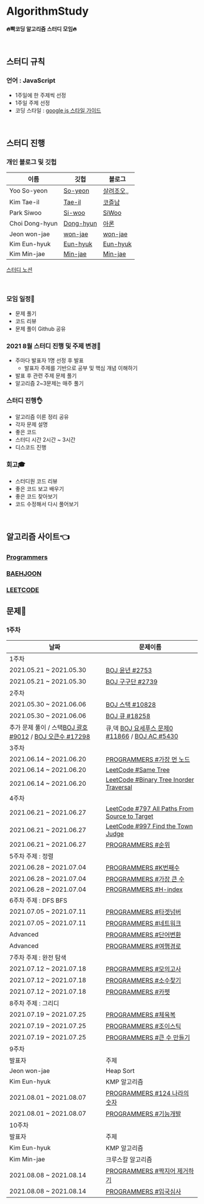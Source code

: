 # AlgorithmStudy
**🔥빡코딩 알고리즘 스터디 모임🔥**

<br>

## 스터디 규칙

### 언어 : JavaScript
  - 1주일에 한 주제씩 선정
  - 1주일 주제 선정
  - 코딩 스타일 : [google js 스타일 가이드](https://steemit.com/wdev/@wonsama/javascript)
<br>

## **스터디 진행**

### 개인 블로그 및 깃헙

| 이름 | 깃헙 | 블로그 | 
|---|---|---|
| Yoo So-yeon | [So-yeon](https://github.com/loverduck) | [살려조오,,](https://codingduck.tistory.com/)  |
| Kim Tae-il | [Tae-il](https://github.com/james-taeil) | [코즐남](https://cozznam.tistory.com/)|
| Park Siwoo | [Si-woo](https://github.com/SiwooPak) | [SiWoo](https://velog.io/@dev_shu) |
| Choi Dong-hyun | [Dong-hyun](https://github.com/aarDong-hyunon-93 ) | [아론](https://velog.io/@aaron_93) |
| Jeon won-jae | [won-jae](https://github.com/coriander345) | [won-jae](https://coriander345.github.io/) |
| Kim Eun-hyuk | [Eun-hyuk](https://github.com/steel-hyuk) | [Eun-hyuk](https://velog.io/@steel_hyuk___2) |
| Kim Min-jae | [Min-jae](https://github.com/minjman2659) | [Min-jae](https://github.com/minjman2659) |



[스터디 노션](https://www.notion.so/loverduck97/Algorithm-Study-2d0c49b91c074f419830852c96306e6d)

<br>


### 모임 일정📅
  - 문제 풀기
  - 코드 리뷰
  - 문제 풀이 Github 공유

### 2021 8월 스터디 진행 및 주제 변경🥳
  - 주마다 발표자 1명 선정 후 발표
    - 발표자 주제를 기반으로 공부 및 핵심 개념 이해하기
  - 발표 후 관련 주제 문제 풀기
  - 알고리즘 2~3문제는 매주 풀기

### 스터디 진행👌
  - 알고리즘 이론 정리 공유
  - 각자 문제 설명
  - 좋은 코드 
  - 스터디 시간 2시간 ~ 3시간
  - 디스코드 진행

### 회고🎓
  - 스터디원 코드 리뷰
  - 좋은 코드 보고 배우기
  - 좋은 코드 찾아보기
  - 코드 수정해서 다시 풀어보기

<br>

## **알고리즘 사이트👈** 
### [Programmers](https://programmers.co.kr/learn/challenges?tab=all_challenges)<br>
### [BAEHJOON](https://www.acmicpc.net/)<br>
### [LEETCODE](https://leetcode.com/)<br>

## **문제**🥳

### 1주차
| 날짜 | 문제이름 | 
|---|---|
|1주차|
| 2021.05.21 ~ 2021.05.30 | [BOJ 윤년 #2753](https://www.acmicpc.net/problem/2753) |
| 2021.05.21 ~ 2021.05.30 | [BOJ 구구단 #2739](https://www.acmicpc.net/problem/2739) |
|2주차|
| 2021.05.30 ~ 2021.06.06 | [BOJ 스택 #10828](https://www.acmicpc.net/problem/10828) |
| 2021.05.30 ~ 2021.06.06 | [BOJ 큐 #18258](https://www.acmicpc.net/problem/18258) |
|추가 문제 풀이 / 스택[BOJ 괄호 #9012](https://www.acmicpc.net/problem/9012) / [BOJ 오큰수 #17298](https://www.acmicpc.net/problem/17298) | 큐,덱 [BOJ 요세푸스 문제0 #11866](https://www.acmicpc.net/problem/11866) / [BOJ AC #5430](https://www.acmicpc.net/problem/5430) |
|3주차|
| 2021.06.14 ~ 2021.06.20 | [PROGRAMMERS #가장 먼 노드](https://programmers.co.kr/learn/courses/30/lessons/49189) |
| 2021.06.14 ~ 2021.06.20 | [LeetCode #Same Tree](https://leetcode.com/problems/same-tree/) |
| 2021.06.14 ~ 2021.06.20 | [LeetCode #Binary Tree Inorder Traversal](https://leetcode.com/problems/binary-tree-inorder-traversal/) |
|4주차|
| 2021.06.21 ~ 2021.06.27 | [LeetCode #797 All Paths From Source to Target](https://leetcode.com/problems/all-paths-from-source-to-target/) |
| 2021.06.21 ~ 2021.06.27 | [LeetCode #997 Find the Town Judge](https://leetcode.com/problems/find-the-town-judge/) |
| 2021.06.21 ~ 2021.06.27 | [PROGRAMMERS #순위](https://programmers.co.kr/learn/courses/30/lessons/49191/) |
|5주차    주제 : 정렬|
| 2021.06.28 ~ 2021.07.04 | [PROGRAMMERS #K번째수](https://programmers.co.kr/learn/courses/30/lessons/42748) |
| 2021.06.28 ~ 2021.07.04 | [PROGRAMMERS #가장 큰 수](https://programmers.co.kr/learn/courses/30/lessons/42746) |
| 2021.06.28 ~ 2021.07.04 | [PROGRAMMERS #H-index](https://programmers.co.kr/learn/courses/30/lessons/42747) |
|6주차    주제 : DFS BFS|
| 2021.07.05 ~ 2021.07.11 | [PROGRAMMERS #타겟넘버](https://programmers.co.kr/learn/courses/30/lessons/43165) |
| 2021.07.05 ~ 2021.07.11 | [PROGRAMMERS #네트워크](https://programmers.co.kr/learn/courses/30/lessons/43162) |
| Advanced | [PROGRAMMERS #단어변환](https://programmers.co.kr/learn/courses/30/lessons/43163) |
| Advanced | [PROGRAMMERS #여행경로](https://programmers.co.kr/learn/courses/30/lessons/43164) |
|7주차    주제 : 완전 탐색|
| 2021.07.12 ~ 2021.07.18 | [PROGRAMMERS #모의고사](https://programmers.co.kr/learn/courses/30/lessons/42840) |
| 2021.07.12 ~ 2021.07.18 | [PROGRAMMERS #소수찾기](https://programmers.co.kr/learn/courses/30/lessons/42839) |
| 2021.07.12 ~ 2021.07.18 | [PROGRAMMERS #카펫](https://programmers.co.kr/learn/courses/30/lessons/42842) |
|8주차    주제 : 그리디|
| 2021.07.19 ~ 2021.07.25 | [PROGRAMMERS #체육복](https://programmers.co.kr/learn/courses/30/lessons/42862) |
| 2021.07.19 ~ 2021.07.25 | [PROGRAMMERS #조이스틱](https://programmers.co.kr/learn/courses/30/lessons/42860) |
| 2021.07.19 ~ 2021.07.25 | [PROGRAMMERS #큰 수 만들기](https://programmers.co.kr/learn/courses/30/lessons/42883) |
|9주차|
| 발표자 | 주제 |
| Jeon won-jae | Heap Sort |
| Kim Eun-hyuk | KMP 알고리즘 |
| 2021.08.01 ~ 2021.08.07 | [PROGRAMMERS #124 나라의 숫자](https://programmers.co.kr/learn/courses/30/lessons/12899) |
| 2021.08.01 ~ 2021.08.07 | [PROGRAMMERS #기능개발](https://programmers.co.kr/learn/courses/30/lessons/42586) |
|10주차|
| 발표자 | 주제 |
| Kim Eun-hyuk | KMP 알고리즘 |
| Kim Min-jae | 크루스칼 알고리즘 |
| 2021.08.08 ~ 2021.08.14 | [PROGRAMMERS #짝지어 제거하기](https://programmers.co.kr/learn/courses/30/lessons/12973) |
| 2021.08.08 ~ 2021.08.14 | [PROGRAMMERS #입국심사](https://programmers.co.kr/learn/courses/30/lessons/43238) |



